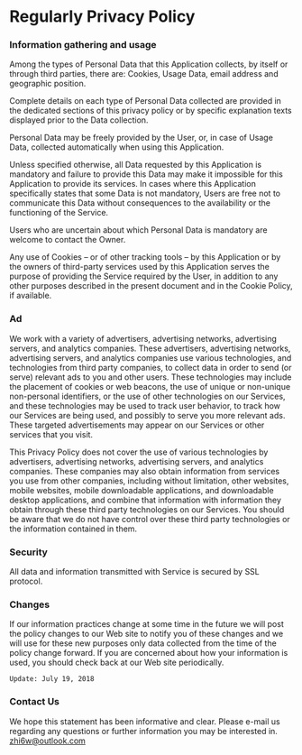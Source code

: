 # Regularly Privacy Policy


### Information gathering and usage

Among the types of Personal Data that this Application collects, by itself or through third parties, there are: Cookies, Usage Data, email address and geographic position.

Complete details on each type of Personal Data collected are provided in the dedicated sections of this privacy policy or by specific explanation texts displayed prior to the Data collection.

Personal Data may be freely provided by the User, or, in case of Usage Data, collected automatically when using this Application.

Unless specified otherwise, all Data requested by this Application is mandatory and failure to provide this Data may make it impossible for this Application to provide its services. In cases where this Application specifically states that some Data is not mandatory, Users are free not to communicate this Data without consequences to the availability or the functioning of the Service.

Users who are uncertain about which Personal Data is mandatory are welcome to contact the Owner.

Any use of Cookies – or of other tracking tools – by this Application or by the owners of third-party services used by this Application serves the purpose of providing the Service required by the User, in addition to any other purposes described in the present document and in the Cookie Policy, if available.


### Ad

We work with a variety of advertisers, advertising networks, advertising servers, and analytics companies. These advertisers, advertising networks, advertising servers, and analytics companies use various technologies, and technologies from third party companies, to collect data in order to send (or serve) relevant ads to you and other users. These technologies may include the placement of cookies or web beacons, the use of unique or non-unique non-personal identifiers, or the use of other technologies on our Services, and these technologies may be used to track user behavior, to track how our Services are being used, and possibly to serve you more relevant ads. These targeted advertisements may appear on our Services or other services that you visit. 

This Privacy Policy does not cover the use of various technologies by advertisers, advertising networks, advertising servers, and analytics companies. These companies may also obtain information from services you use from other companies, including without limitation, other websites, mobile websites, mobile downloadable applications, and downloadable desktop applications, and combine that information with information they obtain through these third party technologies on our Services. You should be aware that we do not have control over these third party technologies or the information contained in them.


### Security

All data and information transmitted with Service is secured by SSL protocol.


### Changes

If our information practices change at some time in the future we will post the policy changes to our Web site to notify you of these changes and we will use for these new purposes only data collected from the time of the policy change forward. If you are concerned about how your information is used, you should check back at our Web site periodically.

```Update: July 19, 2018```


### Contact Us

We hope this statement has been informative and clear. Please e-mail us regarding any questions or further information you may be interested in.
[zhi6w@outlook.com](zhi6w@outlook.com) 




